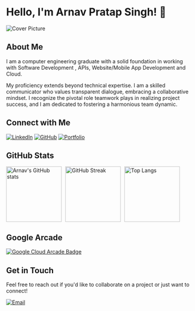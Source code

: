 # Hello,  I'm Arnav Pratap Singh! 👋

![Cover Picture](https://media4.giphy.com/media/v1.Y2lkPTc5MGI3NjExM25ucHp3bGNtYTN0cHd0eGc5Y2J3NTNzYzg0ZWllMDhib3o4em5nbCZlcD12MV9pbnRlcm5hbF9naWZfYnlfaWQmY3Q9Zw/RbDKaczqWovIugyJmW/giphy.webp)

## About Me

I am a  computer engineering graduate with a solid foundation in working with Software Development , APIs, Website/Mobile App Development and Cloud.

My proficiency extends beyond technical expertise. I am a skilled communicator who values transparent dialogue, embracing a collaborative mindset. I recognize the pivotal role teamwork plays in realizing project success, and I am dedicated to fostering a harmonious team dynamic.

## Connect with Me

[![LinkedIn](https://img.shields.io/badge/LinkedIn-0077B5?style=for-the-badge&logo=linkedin&logoColor=white)](https://www.linkedin.com/in/arnav-pratap-singh-29b912282/)
[![GitHub](https://img.shields.io/badge/GitHub-181717?style=for-the-badge&logo=github&logoColor=white)](https://github.com/arnav7777)
[![Portfolio](https://img.shields.io/badge/Portfolio-000000?style=for-the-badge&logo=portfolio&logoColor=white)](https://arnav7777.github.io/arnavpratapsingh-portfolio/)

## GitHub Stats

 <div style="display: flex; gap: 10px;">
  <img src="https://github-readme-stats.vercel.app/api?username=arnav7777&show_icons=true&theme=radical" alt="Arnav's GitHub stats" style="height: 150px; width: auto;" />
  <a href="https://git.io/streak-stats">
    <img src="https://streak-stats.demolab.com/?user=arnav7777&theme=radical" alt="GitHub Streak" style="height: 150px; width: auto;" />
  </a>
  <img src="https://github-readme-stats.vercel.app/api/top-langs/?username=arnav7777&layout=compact&theme=radical" alt="Top Langs" style="height: 150px; width: auto;" />
</div>

## Google Arcade

[![Google Cloud Arcade Badge](https://i.ibb.co/gWL6LkW/fhgvnbmmnbmnbnm.png)](https://www.cloudskillsboost.google/public_profiles/0bf5d3f3-b09c-4f78-8066-061314a06ac2)

## Get in Touch

Feel free to reach out if you'd like to collaborate on a project or just want to connect!

[![Email](https://img.shields.io/badge/Email-D14836?style=for-the-badge&logo=gmail&logoColor=white)](mailto:arnavsinghp27@gmail.com)
